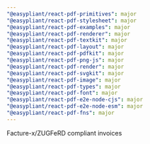 ```yaml
---
"@easypliant/react-pdf-primitives": major
"@easypliant/react-pdf-stylesheet": major
"@easypliant/react-pdf-examples": major
"@easypliant/react-pdf-renderer": major
"@easypliant/react-pdf-textkit": major
"@easypliant/react-pdf-layout": major
"@easypliant/react-pdf-pdfkit": major
"@easypliant/react-pdf-png-js": major
"@easypliant/react-pdf-render": major
"@easypliant/react-pdf-svgkit": major
"@easypliant/react-pdf-image": major
"@easypliant/react-pdf-types": major
"@easypliant/react-pdf-font": major
"@easypliant/react-pdf-e2e-node-cjs": major
"@easypliant/react-pdf-e2e-node-esm": major
"@easypliant/react-pdf-fns": major
---
```


Facture-x/ZUGFeRD compliant invoices
